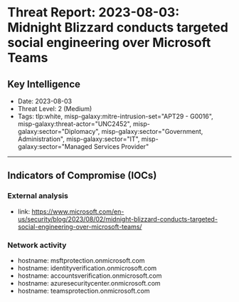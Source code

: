 # Threat Report: 2023-08-03: Midnight Blizzard conducts targeted social engineering over Microsoft Teams


## Key Intelligence
* Date: 2023-08-03
* Threat Level: 2 (Medium)
* Tags: tlp:white, misp-galaxy:mitre-intrusion-set="APT29 - G0016", misp-galaxy:threat-actor="UNC2452", misp-galaxy:sector="Diplomacy", misp-galaxy:sector="Government, Administration", misp-galaxy:sector="IT", misp-galaxy:sector="Managed Services Provider"

---

## Indicators of Compromise (IOCs)
### External analysis
* link: https://www.microsoft.com/en-us/security/blog/2023/08/02/midnight-blizzard-conducts-targeted-social-engineering-over-microsoft-teams/

### Network activity
* hostname: msftprotection.onmicrosoft.com
* hostname: identityverification.onmicrosoft.com
* hostname: accountsverification.onmicrosoft.com
* hostname: azuresecuritycenter.onmicrosoft.com
* hostname: teamsprotection.onmicrosoft.com
